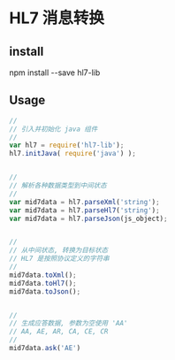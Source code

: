 # HL7 消息转换


## install

npm install --save hl7-lib


## Usage

```js
//
// 引入并初始化 java 组件
//
var hl7 = require('hl7-lib');
hl7.initJava( require('java') );


//
// 解析各种数据类型到中间状态
//
var mid7data = hl7.parseXml('string');
var mid7data = hl7.parseHl7('string');
var mid7data = hl7.parseJson(js_object);


//
// 从中间状态, 转换为目标状态
// HL7 是按照协议定义的字符串
//
mid7data.toXml();
mid7data.toHl7();
mid7data.toJson();


//
// 生成应答数据, 参数为空使用 'AA'
// AA, AE, AR, CA, CE, CR
//
mid7data.ask('AE')
```
